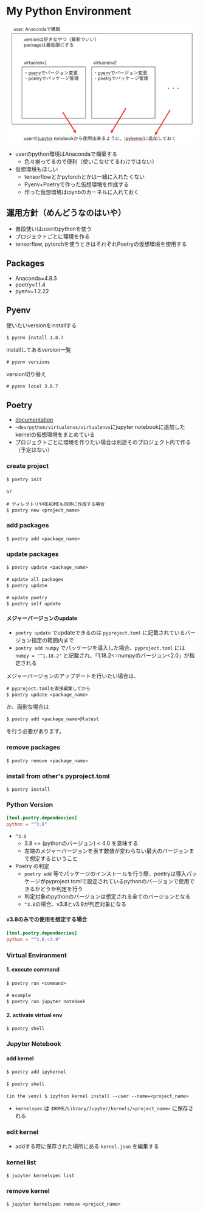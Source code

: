 # My Python Environment

![python-env-image](./img/python-env-image.png)

- userのpython環境はAnacondaで構築する
    - 色々揃ってるので便利（使いこなせてるわけではない）
- 仮想環境もほしい
    - tensorflowとかpytorchとかは一緒に入れたくない
    - Pyenv+Poetryで作った仮想環境を作成する
    - 作った仮想環境はipynbのカーネルに入れておく

## 運用方針（めんどうなのはいや）

- 普段使いはuserのpythonを使う
- プロジェクトごとに環境を作る
- tensorflow, pytorchを使うときはそれぞれPoetryの仮想環境を使用する


## Packages
- Anaconda=4.8.3
- poetry=1.1.4
- pyenv=1.2.22

## Pyenv

使いたいversionをinstallする
```
$ pyenv install 3.8.7
```

installしてあるversion一覧
```
# pyenv versions
```

version切り替え
```
# pyenv local 3.8.7
```

## Poetry

- [documentation](https://python-poetry.org/)
- `~dev/python/virtualenvs/virtualenvs`にjupyter notebookに追加したkernelの仮想環境をまとめている
- プロジェクトごとに環境を作りたい場合は別途そのプロジェクト内で作る（予定はない）

### create project
```
$ poetry init

or 

# ディレクトリやREADMEも同時に作成する場合
$ poetry new <project_name>
```

### add packages
```
$ poetry add <package_name>
```

### update packages
```
$ poetry update <package_name>

# update all packages
$ poetry update

# update poetry
$ poetry self update
```

#### メジャーバージョンのupdate
- `poetry update` でupdateできるのは `pyproject.toml` に記載されているバージョン指定の範囲内まで
- `poetry add numpy` でパッケージを導入した場合、`pyproject.toml` には `numpy = "^1.18.2"` と記載され、「1.18.2<=numpyのバージョン<2.0」が指定される

メジャーバージョンのアップデートを行いたい場合は、
```
# pyproject.tomlを直接編集してから
$ poetry update <package_name>
```
か、面倒な場合は
```
$ poetry add <package_name>@latest
```
を行う必要があります。

### remove packages
```
$ poetry remove <package_name>
```

### install from other's pyproject.toml
```
$ poetry install
```

### Python Version

```pyproject.toml
[tool.poetry.dependencies]
python = "^3.8"
```
- `^3.8`
    - 3.8 <= (pythonのバージョン) < 4.0 を意味する
    - 左端のメジャーバージョンを表す数値が変わらない最大のバージョンまで想定するということ
- Poetry の判定
    - `poetry add` 等でパッケージのインストールを行う際、poetryは導入パッケージがpyproject.tomlで設定されているpythonのバージョンで使用できるかどうか判定を行う
    - 判定対象のpythonのバージョンは想定される全てのバージョンとなる
    - `^3.8`の場合、v3.8とv3.9が判定対象になる

#### v3.8のみでの使用を想定する場合
```pyproject.toml
[tool.poetry.dependencies]
python = "^3.8,<3.9"
```

### Virtual Environment

#### 1. execute command
```
$ poetry run <command>

# example
$ poetry run jupyter notebook
```

#### 2. activate virtual env
```
$ poetry shell
```

### Jupyter Notebook

#### add kernel
```
$ poetry add ipykernel

$ poetry shell

(in the venv) $ ipython kernel install --user --name=<project_name>
```

- `kernelspec` は `$HOME/Library/Jupyter/kernels/<project_name>` に保存される

### edit kernel

- addする時に保存された場所にある `kernel.json` を編集する

### kernel list
```
$ jupyter kernelspec list
```

### remove kernel
```
$ jupyter kernelspec remove <project_name>
```
